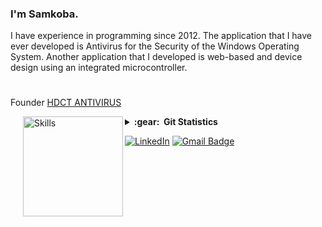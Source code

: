 ### I'm Samkoba.
I have experience in programming since 2012. The application that I have ever developed is Antivirus for the Security of the Windows Operating System. Another application that I developed is web-based and device design using an integrated microcontroller.
#
Founder [HDCT ANTIVIRUS](https://www.softpedia.com/get/Antivirus/HDCT-ANTIVIRUS.shtml)

<img align='left' height='160' style="margin-left:20px" src='https://www.puttiapps.com/wp-content/uploads/2021/05/stats.gif' alt='Skills'>
<details close="false">



  <summary><b>:gear: &nbsp;Git Statistics</b></summary>
 
  <div align="center">
  <img height="120px" src="https://github-readme-stats.vercel.app/api?username=samkoba&show_icons=true&theme=dracula" />
  <img height="120px" src="https://github-readme-stats.vercel.app/api/top-langs/?username=samkoba&hide=html&layout=compact&theme=dracula" />
 </div>
  

#
  <img height="120px" src="https://samkoba.github.io/images/turbidity-monitoring-system1.jpg" />
  <img height="120px" src="https://samkoba.github.io/images/database-alumni-ekasari1.jpg" />
  <img height="120px" src="https://samkoba.github.io/images/the-memories-of-smantig2.jpg" />
  <img height="120px" src="https://samkoba.github.io/images/hdct-antivirus1.jpg" />
 
 </details>
 


<a href="https://www.linkedin.com/in/tmfikrif/" target="_blank"><img src="https://img.shields.io/badge/LinkedIn-%230077B5.svg?&style=flat-square&logo=linkedin&logoColor=white" alt="LinkedIn"></a>
[![Gmail Badge](https://img.shields.io/badge/-Gmail-c14438?style=flat-square&logo=Gmail&logoColor=white&link=mailto:srivastavar433@gmail.com)](mailto:samkoba.dev@gmail.com)
